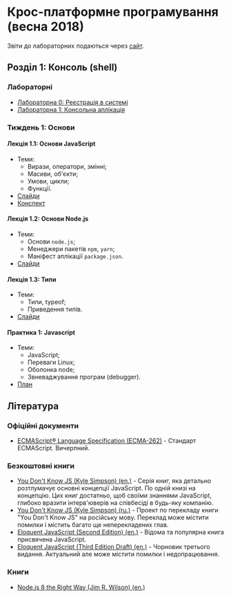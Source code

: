 # Крос-платформне програмування (весна 2018)

Звіти до лабораторних подаються через [сайт](http://novel.university).

## Розділ 1: Консоль (shell)

### Лабораторнi
- [Лабораторна 0: Реєстрація в системі](labs/00-registration.md)
- [Лабораторна 1: Консольна аплікація](labs/01-console.md)

### Тиждень 1: Основи

#### Лекція 1.1: Основи JavaScript
- Теми:
  - Вирази, оператори, змінні;
  - Масиви, об'єкти;
  - Умови, цикли;
  - Функції.
- [Слайди](/slides/01_1-javascript-basics)
- [Конспект](/lectures/01_1-javascript-basics.md)

#### Лекція 1.2: Основи Node.js
- Теми:
  - Основи `node.js`;
  - Менеджери пакетів `npm`, `yarn`;
  - Маніфест аплікації `package.json`.
- [Слайди](/slides/01_2-node-basics)

#### Лекція 1.3: Типи
- Теми:
  - Типи, typeof;
  - Приведення типів.
- [Слайди](/slides/01_3-types)

#### Практика 1: Javascript
- Теми:
  - JavaScript;
  - Переваги Linux;
  - Оболонка node;
  - Звневаджування програм (debugger).
- [План](/seminars/01-javascript.md)

## Література
### Офіційні документи
- [ECMAScript® Language Specification (ECMA-262)](https://www.ecma-international.org/ecma-262/) - Стандарт ECMAScript. Вичерпний.

### Безкоштовні книги
- [You Don't Know JS (Kyle Simpson) (en.)](https://github.com/getify/You-Dont-Know-JS) - Серія книг, яка детально розтлумачує основні концепції JavaScript. По одній книзі на концепцію. Цих книг достатньо, щоб своїми знаннями JavaScript, глибоко вразити інтерв'юверів на співбесіді в будь-яку компанію.
- [You Don't Know JS (Kyle Simpson) (ru.)](https://github.com/azat-io/you-dont-know-js-ru) - Проект по перекладу книги "You Don't Know JS" на російську мову. Переклад може містити помилки і містить багато ще неперекладених глав.
- [Eloquent JavaScript (Second Edition) (en.)](https://eloquentjavascript.net/) - Відома та популярна книга присвячена JavaScript.
- [Eloquent JavaScript (Third Edition Draft) (en.)](https://eloquentjavascript.net/3rd_edition/) - Чорновик третього видання. Актуальний але може містити помилки і недопрацювання.

### Книги
- [Node.js 8 the Right Way (Jim R. Wilson) (en.)](https://pragprog.com/book/jwnode2/node-js-8-the-right-way)

